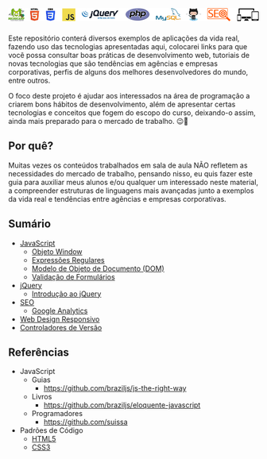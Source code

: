 # ![Microcamp](./docs/tecnologias.png)

Este repositório conterá diversos exemplos de aplicações da vida real, fazendo uso das tecnologias apresentadas aqui, colocarei links para que você possa consultar boas práticas de desenvolvimento web, tutoriais de novas tecnologias que são tendências em agências e empresas corporativas, perfis de alguns dos melhores desenvolvedores do mundo, entre outros.

O foco deste projeto é ajudar aos interessados na área de programação a criarem bons hábitos de desenvolvimento, além de apresentar certas tecnologias e conceitos que fogem do escopo do curso, deixando-o assim, ainda mais preparado para o mercado de trabalho. :wink::punch:

## Por quê?

Muitas vezes os conteúdos trabalhados em sala de aula NÃO refletem as necessidades do mercado de trabalho, pensando nisso, eu quis fazer este guia para auxiliar meus alunos e/ou qualquer um interessado neste material, a compreender estruturas de linguagens mais avançadas junto a exemplos da vida real e tendências entre agências e empresas corporativas.

## Sumário

- [JavaScript](./javascript/)
	- [Objeto Window](./javascript/objeto-window/)
	- [Expressões Regulares](./javascript/expressoes-regulares/README.md#express%C3%B5es-regulares)
	- [Modelo de Objeto de Documento (DOM)](./javascript/dom/README.md#modelo-de-objeto-de-documento-dom)
	- [Validação de Formulários](./javascript/validacao-de-formularios/)
- [jQuery](./jquery/)
	- [Introdução ao jQuery](./jquery/introducao/)
- [SEO](./seo/README.md#sum%C3%A1rio)
	- [Google Analytics](./seo/google-analytics/README.md#google-analytics)
- [Web Design Responsivo](./web-design-responsivo)
- [Controladores de Versão](./versionamento-de-projetos)

## Referências

- JavaScript
	- Guias
		- https://github.com/braziljs/js-the-right-way
	- Livros
		- https://github.com/braziljs/eloquente-javascript
	- Programadores
		- https://github.com/suissa
- Padrões de Código
	- [HTML5](https://github.com/necolas/idiomatic-html)
	- [CSS3](https://github.com/necolas/idiomatic-css)
